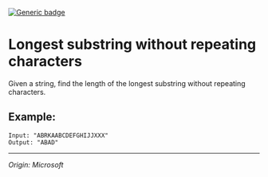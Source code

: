 [![Generic badge](https://img.shields.io/badge/Status-Completed-green.svg)](https://shields.io/)
# Longest substring without repeating characters
Given a string, find the length of the longest substring without repeating characters.

## Example:
    Input: "ABRKAABCDEFGHIJJXXX"
    Output: "ABAD"


---
_Origin: Microsoft_